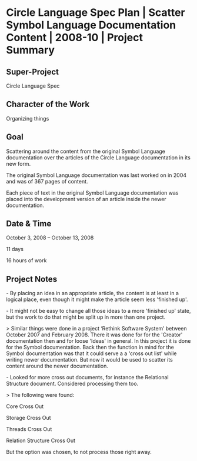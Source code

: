 ﻿Circle Language Spec Plan | Scatter Symbol Language Documentation Content | 2008-10 | Project Summary
=====================================================================================================

Super-Project
-------------

Circle Language Spec


Character of the Work
---------------------

Organizing things


Goal
----

Scattering around the content from the original Symbol Language documentation over the articles of the Circle Language documentation in its new form.

The original Symbol Language documentation was last worked on in 2004 and was of 367 pages of content.

Each piece of text in the original Symbol Language documentation was placed into the development version of an article inside the newer documentation.


Date & Time
-----------

October 3, 2008 – October 13, 2008

11 days

16 hours of work


Project Notes
-------------

\- By placing an idea in an appropriate article, the content is at least in a logical place, even though it might make the article seem less 'finished up'.

\- It might not be easy to change all those ideas to a more 'finished up' state, but the work to do that might be split up in more than one project.

\> Similar things were done in a project ‘Rethink Software System’ between October 2007 and February 2008. There it was done for for the 'Creator' documentation then and for loose 'Ideas' in general.
In this project it is done for the Symbol documentation.
Back then the function in mind for the Symbol documentation was that it could serve a a 'cross out list' while writing newer documentation.
But now it would be used to scatter its content around the newer documentation.

\- Looked for more cross out documents, for instance the Relational Structure document.
Considered processing them too.

\> The following were found:

Core Cross Out

Storage Cross Out

Threads Cross Out

Relation Structure Cross Out

But the option was chosen, to not process those right away.

